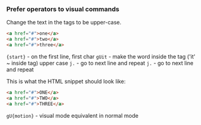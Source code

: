 ### Prefer operators to visual commands

Change the text in the tags to be upper-case.

```html
<a href="#">one</a>
<a href="#">two</a>
<a href="#">three</a>
```

`{start}` - on the first line, first char
`gUit` - make the word inside the tag ('it' ~ inside tag) upper case
`j.` - go to next line and repeat
`j.` - go to next line and repeat

This is what the HTML snippet should look like:

```html
<a href="#">ONE</a>
<a href="#">TWO</a>
<a href="#">THREE</a>
```

`gU{motion}` - visual mode equivalent in normal mode
